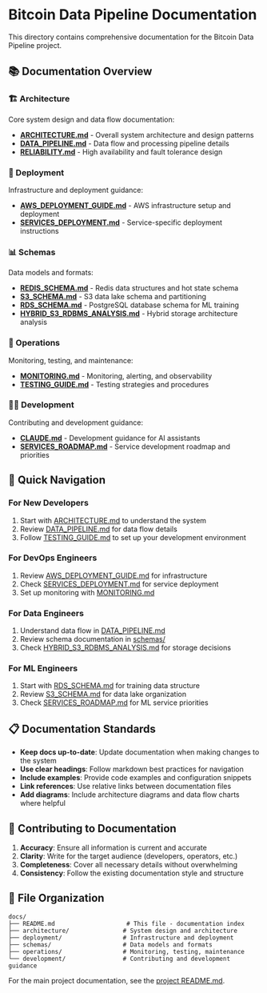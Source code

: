 # Bitcoin Data Pipeline Documentation

This directory contains comprehensive documentation for the Bitcoin Data Pipeline project.

## 📚 Documentation Overview

### 🏗️ Architecture
Core system design and data flow documentation:
- **[ARCHITECTURE.md](architecture/ARCHITECTURE.md)** - Overall system architecture and design patterns
- **[DATA_PIPELINE.md](architecture/DATA_PIPELINE.md)** - Data flow and processing pipeline details
- **[RELIABILITY.md](architecture/RELIABILITY.md)** - High availability and fault tolerance design

### 🚀 Deployment
Infrastructure and deployment guidance:
- **[AWS_DEPLOYMENT_GUIDE.md](deployment/AWS_DEPLOYMENT_GUIDE.md)** - AWS infrastructure setup and deployment
- **[SERVICES_DEPLOYMENT.md](deployment/SERVICES_DEPLOYMENT.md)** - Service-specific deployment instructions

### 📊 Schemas
Data models and formats:
- **[REDIS_SCHEMA.md](schemas/REDIS_SCHEMA.md)** - Redis data structures and hot state schema
- **[S3_SCHEMA.md](schemas/S3_SCHEMA.md)** - S3 data lake schema and partitioning
- **[RDS_SCHEMA.md](schemas/RDS_SCHEMA.md)** - PostgreSQL database schema for ML training
- **[HYBRID_S3_RDBMS_ANALYSIS.md](schemas/HYBRID_S3_RDBMS_ANALYSIS.md)** - Hybrid storage architecture analysis

### 🔧 Operations
Monitoring, testing, and maintenance:
- **[MONITORING.md](operations/MONITORING.md)** - Monitoring, alerting, and observability
- **[TESTING_GUIDE.md](operations/TESTING_GUIDE.md)** - Testing strategies and procedures

### 👨‍💻 Development
Contributing and development guidance:
- **[CLAUDE.md](development/CLAUDE.md)** - Development guidance for AI assistants
- **[SERVICES_ROADMAP.md](development/SERVICES_ROADMAP.md)** - Service development roadmap and priorities

## 🎯 Quick Navigation

### For New Developers
1. Start with [ARCHITECTURE.md](architecture/ARCHITECTURE.md) to understand the system
2. Review [DATA_PIPELINE.md](architecture/DATA_PIPELINE.md) for data flow details
3. Follow [TESTING_GUIDE.md](operations/TESTING_GUIDE.md) to set up your development environment

### For DevOps Engineers
1. Review [AWS_DEPLOYMENT_GUIDE.md](deployment/AWS_DEPLOYMENT_GUIDE.md) for infrastructure
2. Check [SERVICES_DEPLOYMENT.md](deployment/SERVICES_DEPLOYMENT.md) for service deployment
3. Set up monitoring with [MONITORING.md](operations/MONITORING.md)

### For Data Engineers
1. Understand data flow in [DATA_PIPELINE.md](architecture/DATA_PIPELINE.md)
2. Review schema documentation in [schemas/](schemas/)
3. Check [HYBRID_S3_RDBMS_ANALYSIS.md](schemas/HYBRID_S3_RDBMS_ANALYSIS.md) for storage decisions

### For ML Engineers
1. Start with [RDS_SCHEMA.md](schemas/RDS_SCHEMA.md) for training data structure
2. Review [S3_SCHEMA.md](schemas/S3_SCHEMA.md) for data lake organization
3. Check [SERVICES_ROADMAP.md](development/SERVICES_ROADMAP.md) for ML service priorities

## 📋 Documentation Standards

- **Keep docs up-to-date**: Update documentation when making changes to the system
- **Use clear headings**: Follow markdown best practices for navigation
- **Include examples**: Provide code examples and configuration snippets
- **Link references**: Use relative links between documentation files
- **Add diagrams**: Include architecture diagrams and data flow charts where helpful

## 🤝 Contributing to Documentation

1. **Accuracy**: Ensure all information is current and accurate
2. **Clarity**: Write for the target audience (developers, operators, etc.)
3. **Completeness**: Cover all necessary details without overwhelming
4. **Consistency**: Follow the existing documentation style and structure

## 📁 File Organization

```
docs/
├── README.md                    # This file - documentation index
├── architecture/               # System design and architecture
├── deployment/                 # Infrastructure and deployment
├── schemas/                    # Data models and formats
├── operations/                 # Monitoring, testing, maintenance
└── development/                # Contributing and development guidance
```

For the main project documentation, see the [project README.md](../README.md).